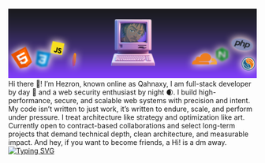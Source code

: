 ![Banner](banner.png)
Hi there 👋! I’m Hezron, known online as Qahnaxy, I am full-stack developer by day 🌄 and a web security enthusiast by night 🌒. I build high-performance, secure, and scalable web systems with precision and intent. My code isn’t written to just work, it’s written to endure, scale, and perform under pressure. I treat architecture like strategy and optimization like art.
Currently open to contract-based collaborations and select long-term projects that demand technical depth, clean architecture, and measurable impact. And hey, if you want to become friends, a Hi! is a dm away.
[![Typing SVG](https://readme-typing-svg.demolab.com?font=Fira+Code&pause=1000&color=803CFC&width=435&lines=FrontEnd%3A+React.js%2C+Next.js%2C+Javascript%2C+TypeScript%2C+HTML5%2C+CSS3%2C+TailwindCSS%2C+Bootstrap)](https://git.io/typing-svg)

